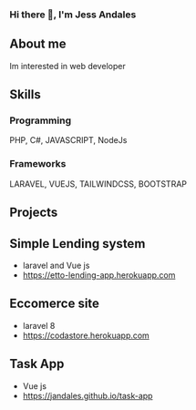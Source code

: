 ### Hi there 👋, I'm Jess Andales

## About me
Im interested in web developer

## Skills

<h3>Programming</h3> 

PHP, C#, JAVASCRIPT, NodeJs

<h3>Frameworks</h3> 

LARAVEL, VUEJS, TAILWINDCSS, BOOTSTRAP


## Projects
  ## Simple Lending system 
  - laravel and Vue js
  - https://etto-lending-app.herokuapp.com
  ## Eccomerce site 
  - laravel 8
  - https://codastore.herokuapp.com
  ## Task App 
  - Vue js
  - https://jandales.github.io/task-app
  
  
  




